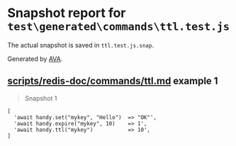 # Snapshot report for `test\generated\commands\ttl.test.js`

The actual snapshot is saved in `ttl.test.js.snap`.

Generated by [AVA](https://ava.li).

## [scripts/redis-doc/commands/ttl.md](../../../../scripts/redis-doc/commands/ttl.md) example 1

> Snapshot 1

    [
      'await handy.set("mykey", "Hello")  => "OK"',
      'await handy.expire("mykey", 10)    => 1',
      'await handy.ttl("mykey")           => 10',
    ]
